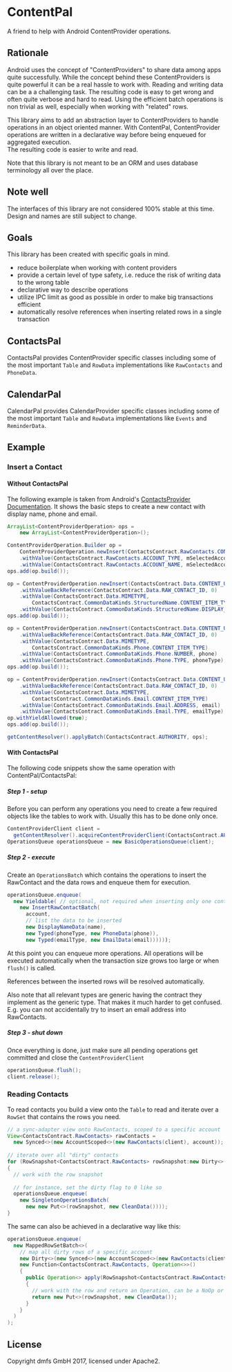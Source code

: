 # ContentPal

A friend to help with Android ContentProvider operations.

## Rationale

Android uses the concept of "ContentProviders" to share data among apps quite successfully. While the concept
behind these ContentProviders is quite powerful it can be a real hassle to work with. Reading and writing data can be a
a challenging task. The resulting code is easy to get wrong and often quite verbose and hard to read.
Using the efficient batch operations is non trivial as well, especially when working with "related" rows.

This library aims to add an abstraction layer to ContentProviders to handle operations in an object oriented manner.
With ContentPal, ContentProvider operations are written in a declarative way before being enqueued for aggregated execution.   
The resulting code is easier to write and read.

Note that this library is not meant to be an ORM and uses database terminology all over the place.

## Note well

The interfaces of this library are not considered 100% stable at this time. Design and names are still subject to change.

## Goals

This library has been created with specific goals in mind.

* reduce boilerplate when working with content providers
* provide a certain level of type safety, i.e. reduce the risk of writing data to the wrong table
* declarative way to describe operations 
* utilize IPC limit as good as possible in order to make big transactions efficient
* automatically resolve references when inserting related rows in a single transaction

## ContactsPal

ContactsPal provides ContentProvider specific classes including some of the most important `Table` and `RowData` implementations
like `RawContacts` and `PhoneData`.

## CalendarPal

CalendarPal provides CalendarProvider specific classes including some of the most important `Table` and `RowData` implementations
like `Events` and `ReminderData`.

## Example

### Insert a Contact

#### Without ContactsPal

The following example is taken from Android's [ContactsProvider Documentation](https://developer.android.com/guide/topics/providers/contacts-provider.html#Transactions).
It shows the basic steps to create a new contact with display name, phone and email.


```java
ArrayList<ContentProviderOperation> ops =
    new ArrayList<ContentProviderOperation>();

ContentProviderOperation.Builder op =
    ContentProviderOperation.newInsert(ContactsContract.RawContacts.CONTENT_URI)
    .withValue(ContactsContract.RawContacts.ACCOUNT_TYPE, mSelectedAccount.getType())
    .withValue(ContactsContract.RawContacts.ACCOUNT_NAME, mSelectedAccount.getName());
ops.add(op.build());

op = ContentProviderOperation.newInsert(ContactsContract.Data.CONTENT_URI)
    .withValueBackReference(ContactsContract.Data.RAW_CONTACT_ID, 0)
    .withValue(ContactsContract.Data.MIMETYPE,
        ContactsContract.CommonDataKinds.StructuredName.CONTENT_ITEM_TYPE)
    .withValue(ContactsContract.CommonDataKinds.StructuredName.DISPLAY_NAME, name);
ops.add(op.build());

op = ContentProviderOperation.newInsert(ContactsContract.Data.CONTENT_URI)
    .withValueBackReference(ContactsContract.Data.RAW_CONTACT_ID, 0)
    .withValue(ContactsContract.Data.MIMETYPE,
        ContactsContract.CommonDataKinds.Phone.CONTENT_ITEM_TYPE)
    .withValue(ContactsContract.CommonDataKinds.Phone.NUMBER, phone)
    .withValue(ContactsContract.CommonDataKinds.Phone.TYPE, phoneType);
ops.add(op.build());

op = ContentProviderOperation.newInsert(ContactsContract.Data.CONTENT_URI)
    .withValueBackReference(ContactsContract.Data.RAW_CONTACT_ID, 0)
    .withValue(ContactsContract.Data.MIMETYPE,
        ContactsContract.CommonDataKinds.Email.CONTENT_ITEM_TYPE)
    .withValue(ContactsContract.CommonDataKinds.Email.ADDRESS, email)
    .withValue(ContactsContract.CommonDataKinds.Email.TYPE, emailType);
op.withYieldAllowed(true);
ops.add(op.build());

getContentResolver().applyBatch(ContactsContract.AUTHORITY, ops);
```

#### With ContactsPal

The following code snippets show the same operation with ContentPal/ContactsPal:

##### Step 1 - setup
Before you can perform any operations you need to create a few required objects like the tables to work with.
Usually this has to be done only once.
```java
ContentProviderClient client =
  getContentResolver().acquireContentProviderClient(ContactsContract.AUTHORITY_URI);
OperationsQueue operationsQueue = new BasicOperationsQueue(client);
```

##### Step 2 - execute
Create an `OperationsBatch` which contains the operations to insert the RawContact and the data rows
and enqueue them for execution.
```java
operationsQueue.enqueue(
  new Yieldable( // optional, not required when inserting only one contact
    new InsertRawContactBatch(
      account,
      // list the data to be inserted
      new DisplayNameData(name),
      new Typed(phoneType, new PhoneData(phone)),
      new Typed(emailType, new EmailData(email))))));
```
At this point you can enqueue more operations. All operations will be executed automatically when the
transaction size grows too large or when `flush()` is called.

References between the inserted rows will be resolved automatically.

Also note that all relevant types are generic having the contract they implement as the generic type. That makes it much harder to get confused.
E.g. you can not accidentally try to insert an email address into RawContacts.

##### Step 3 - shut down
Once everything is done, just make sure all pending operations get committed and close the `ContentProviderClient`
```java
operationsQueue.flush();
client.release();
```

### Reading Contacts

To read contacts you build a view onto the `Table` to read and iterate over a `RowSet` that contains the rows you need.

```java
// a sync-adapter view onto RawContacts, scoped to a specific account
View<ContactsContract.RawContacts> rawContacts =
  new Synced<>(new AccountScoped<>(new RawContacts(client), account));
    
// iterate over all "dirty" contacts 
for (RowSnapshot<ContactsContract.RawContacts> rowSnapshot:new Dirty<>(rawContacts))
{
  // work with the row snapshot
   
  // for instance, set the dirty flag to 0 like so
  operationsQueue.enqueue(
    new SingletonOperationsBatch(
      new new Put<>(rowSnapshot, new CleanData())));
}
```

The same can also be achieved in a declarative way like this:
```java
operationsQueue.enqueue(
  new MappedRowSetBatch<>(
    // map all dirty rows of a specific account
    new Dirty<>(new Synced<>(new AccountScoped<>(new RawContacts(client), account))),
    new Function<ContactsContract.RawContacts, Operation<>>()
    {
      public Operation<> apply(RowSnapshot<ContactsContract.RawContacts> rowSnapwhot)
      {
        // work with the row and return an Operation, can be a NoOp or this:
        return new Put<>(rowSnapshot, new CleanData());
      }
    }
  )
);
```


## License

Copyright dmfs GmbH 2017, licensed under Apache2.
